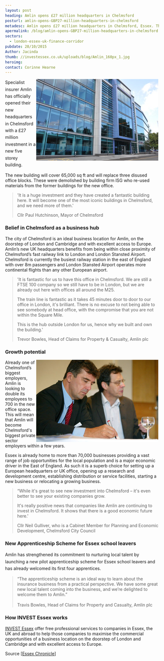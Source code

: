 ```yaml
---
layout: post
heading: Amlin opens £27 million headquarters in Chelmsford
posturl: amlin-opens-GBP27-million-headquarters-in-chelmsford
metadesc: Amlin opens £27 million headquarters in Chelmsford, Essex. This will see them become one of Chelmsford's biggest private sector employers.
apermalink: /blog/amlin-opens-GBP27-million-headquarters-in-chelmsford
sectors:
  - london-essex-uk-finance-corridor 
pubdate: 28/10/2015
Author: Jacinda
thumb: //investessex.co.uk/uploads/blog/Amlin_160px_1.jpg
heroimg: 
contact: Corinne Hearne
---
```

<p><span style='line-height: 1.6;'><img alt='Amlin new head office Chelmsford Essex' src='../uploads/blog/0027_400.jpg' style='width: 400px; height: 266px; margin-left: 2px; margin-right: 2px; float: right;'/>Specialist insurer Amlin has officially opened their new headquarters in Chelmsford with a £27 million investment in a new five storey building. </span></p><p>The new building will cover 65,000 sq ft and will replace three disused office blocks. These were demolished by building firm ISG who re-used materials from the former buildings for the new office.</p><blockquote><p>'It is a huge investment and they have created a fantastic building here. It will become one of the most iconic buildings in Chelmsford, and we need more of them.'</p><p>Cllr Paul Hutchinson, Mayor of Chelmsford</p></blockquote><h3>Belief in Chelmsford as a business hub</h3><p>The city of Chelmsford is an ideal business location for Amlin, on the doorstep of London and Cambridge and with excellent access to Europe. Amlin’s new UK headquarters benefits from being within close proximity of Chelmsford’s fast railway link to London and London Stansted Airport. Chelmsford is currently the busiest railway station in the east of England with over 8m passengers and London Stansted Airport operates more continental flights than any other European airport.</p><blockquote><p>'It is fantastic for us to have this office in Chelmsford. We are still a FTSE 100 company so we still have to be in London, but we are already out here with offices all around the M25.</p><p>The train line is fantastic as it takes 45 minutes door to door to our office in London, it's brilliant. There is no excuse to not being able to see somebody at head office, with the compromise that you are not within the Square Mile.</p><p>This is the hub outside London for us, hence why we built and own the building.'</p><p>Trevor Bowles, Head of Claims for Property &amp; Casualty, Amlin plc</p></blockquote><h3>Growth potential</h3><p><img alt='Essex home to more than 70,000 businesses' src='../uploads/blog/Fbec2361_400.jpg' style='width: 400px; height: 268px; margin-left: 2px; margin-right: 2px; float: right;'/>Already one of Chelmsford’s biggest employers, Amlin is looking to double its employees to 700 in the new office space. This will mean that Amlin will become Chelmsford's biggest private sector employers within a few years.</p><p>Essex is already home to more than 70,000 businesses providing a vast range of job opportunities for the local population and is a major economic driver in the East of England. As such it is a superb choice for setting up a European headquarters or UK office, opening up a research and development centre, establishing distribution or service facilities, starting a new business or relocating a growing business.</p><blockquote><p>“While it's great to see new investment into Chelmsford – it's even better to see your existing companies grow.</p><p>It's really positive news that companies like Amlin are continuing to invest in Chelmsford. It shows that there is a good economic future here.'</p><p>Cllr Neil Gulliver, who is a Cabinet Member for Planning and Economic Development, Chelmsford City Council</p></blockquote><h3>New Apprenticeship Scheme for Essex school leavers</h3><div><span style='line-height: 1.6;'>Amlin has strengthened its commitment to nurturing local talent by launching a new pilot apprenticeship scheme for Essex school leavers and has already welcomed its first four apprentices. </span></div><blockquote><div>“The apprenticeship scheme is an ideal way to learn about the insurance business from a practical perspective. We have some great new local talent coming into the business, and we’re delighted to welcome them to Amlin.”</div><div> </div><div>Travis Bowles, Head of Claims for Property and Casualty, Amlin plc</div></blockquote><h3>How INVEST Essex works</h3><p><a href='../index.html' target='_blank'>INVEST Essex</a> offer free professional services to companies in Essex, the UK and abroad to help those companies to maximise the commercial opportunities of a business location on the doorstep of London and Cambridge and with excellent access to Europe.</p><p>Source [<a href='http://www.essexchronicle.co.uk/New-Amlin-building-heart-Chelmsford-opens-doors/story-28056754-detail/story.html#ixzz3pld1R0w5'>Essex Chronicle</a>]</p>